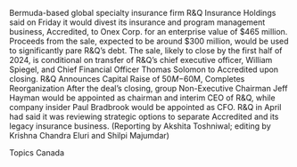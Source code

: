 Bermuda-based global specialty insurance firm R&Q Insurance Holdings said on Friday it would divest its insurance and program management business, Accredited, to Onex Corp. for an enterprise value of $465 million.
Proceeds from the sale, expected to be around $300 million, would be used to significantly pare R&Q’s debt.
The sale, likely to close by the first half of 2024, is conditional on transfer of R&Q’s chief executive officer, William Spiegel, and Chief Financial Officer Thomas Solomon to Accredited upon closing.
R&Q Announces Capital Raise of $50M-$60M, Completes Reorganization
After the deal’s closing, group Non-Executive Chairman Jeff Hayman would be appointed as chairman and interim CEO of R&Q, while company insider Paul Bradbrook would be appointed as CFO.
R&Q in April had said it was reviewing strategic options to separate Accredited and its legacy insurance business.
(Reporting by Akshita Toshniwal; editing by Krishna Chandra Eluri and Shilpi Majumdar)

Topics
Canada

